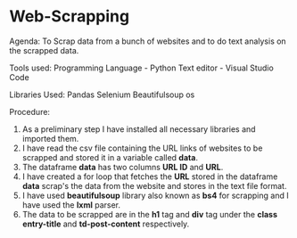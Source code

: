 # Web-Scrapping
Agenda:
To Scrap data from a bunch of websites and to do text analysis on the scrapped data.

Tools used:
Programming Language - Python
Text editor - Visual Studio Code

Libraries Used:
Pandas
Selenium
Beautifulsoup
os

Procedure:
1. As a preliminary step I have installed all necessary libraries and imported them.
2. I have read the csv file containing the URL links of websites to be scrapped and stored it in a variable called **data**.
3. The dataframe **data** has two columns **URL ID** and **URL**.
4. I have created a for loop that fetches the **URL** stored in the dataframe  **data** scrap's the data from the website and stores in the text file format.
5. I have used **beautifulsoup** library also known as **bs4** for scrapping and I have used the **lxml** parser.
6. The data to be scrapped are in the **h1** tag and **div** tag under the **class**  **entry-title** and **td-post-content** respectively.




